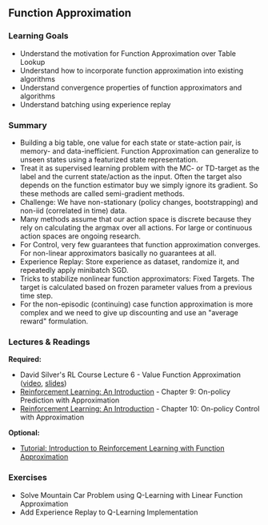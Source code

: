 ## Function Approximation

### Learning Goals

- Understand the motivation for Function Approximation over Table Lookup
- Understand how to incorporate function approximation into existing algorithms
- Understand convergence properties of function approximators and algorithms
- Understand batching using experience replay


### Summary

- Building a big table, one value for each state or state-action pair, is memory- and data-inefficient. Function Approximation can generalize to unseen states using a featurized state representation.
- Treat it as supervised learning problem with the MC- or TD-target as the label and the current state/action as the input. Often the target also depends on the function estimator buy we simply ignore its gradient. So these methods are called semi-gradient methods.
- Challenge: We have non-stationary (policy changes, bootstrapping) and non-iid (correlated in time) data.
- Many methods assume that our action space is discrete because they rely on calculating the argmax over all actions. For large or continuous action spaces are ongoing research.
- For Control, very few guarantees that function approximation converges. For non-linear approximators basically no guarantees at all.
- Experience Replay: Store experience as dataset, randomize it, and repeatedly apply minibatch SGD.
- Tricks to stabilize nonlinear function approximators: Fixed Targets. The target is calculated based on frozen parameter values from a previous time step.
- For the non-episodic (continuing) case function approximation is more complex and we need to give up discounting and use an "average reward" formulation.


### Lectures & Readings

**Required:**

- David Silver's RL Course Lecture 6 - Value Function Approximation ([video](https://www.youtube.com/watch?v=UoPei5o4fps), [slides](http://www0.cs.ucl.ac.uk/staff/d.silver/web/Teaching_files/FA.pdf))
- [Reinforcement Learning: An Introduction](https://www.dropbox.com/s/d6fyn4a5ag3atzk/bookdraft2016aug.pdf) - Chapter 9: On-policy Prediction with Approximation
- [Reinforcement Learning: An Introduction](https://www.dropbox.com/s/d6fyn4a5ag3atzk/bookdraft2016aug.pdf) - Chapter 10: On-policy Control with Approximation

**Optional:**

- [Tutorial: Introduction to Reinforcement Learning with Function Approximation](https://www.youtube.com/watch?v=ggqnxyjaKe4)


### Exercises

- Solve Mountain Car Problem using Q-Learning with Linear Function Approximation
- Add Experience Replay to Q-Learning Implementation
